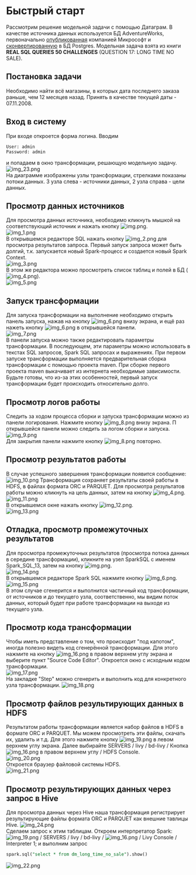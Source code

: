 
# Быстрый старт
Рассмотрим решение модельной задачи с помощью Датаграм. 
В качестве источника данных используется БД AdventureWorks, 
первоначально [опубликованная](https://github.com/microsoft/sql-server-samples/tree/master/samples/databases/adventure-works) 
компанией Микрософт и [сконвертированную](https://github.com/lorint/AdventureWorks-for-Postgres) 
в БД Postgres.
Модельная задача взята из книги **REAL SQL QUERIES 50 CHALLENGES** (QUESTION 17: LONG TIME NO SALE).

## Постановка задачи
Необходимо найти всё магазины, 
в которых дата последнего заказа раньше, чем 12 месяцев назад. 
Принять в качестве текущей даты - 07.11.2008.

## Вход в систему
При входе откроется форма логина. Вводим 
```properties
User: admin
Password: admin
```
и попадаем в окно трансформации, решающую модельную задачу.
![img_23.png](img_23.png)  
На диаграмме изображены узлы трансформации, стрелками показаны потоки данных.
3 узла слева - источники данных, 2 узла справа - цели данных.

## Просмотр данных источников
Для просмотра данных источника, необходимо кликнуть мышкой на соответствующий источник и нажать кнопку ![img.png](img.png).  
![img_1.png](img_1.png)  
В открывшемся редакторе SQL нажать кнопку ![img_2.png](img_2.png) для просмотра результатов запроса. 
Первый запуск запроса может быть долгий, т.к. запускается новый Spark-процесс и создается новый Spark Context.    
![img_3.png](img_3.png)    
В этом же редактора можно просмотреть список таблиц и полей в БД (![img_4.png](img_4.png)).    
![img_5.png](img_5.png)  

## Запуск трансформации
Для запуска трансформации на выполнение необходимо открыть панель запуска, нажав на кнопку ![img_6.png](img_6.png) внизу
экрана, и ещё раз нажеть кнопку ![img_6.png](img_6.png) в открывшейся панели.  
![img_7.png](img_7.png)  
В панели запуска можно также редактировать параметры трансформации. В последующем, эти параметры можно использовать
в текстах SQL запросов, Spark SQL запросах и выражениях.
При первом запуске трансформации выполняется предварительная сборка трансформации с помощью проекта maven. 
При сборке первого проекта maven выкачивает из интернета необходимые зависимости.
Будьте готовы, что из-за этих особенностей, первый запуск трансформации будет происходить относительно долго.

## Просмотр логов работы
Следить за ходом процесса сборки и запуска трансформации можно из панели логирования. Нажмите кнопку ![img_8.png](img_8.png)
внизу экрана. П открывшейся панели можно следить за логом сборки и запуска.  
![img_9.png](img_9.png)  
Для закрытия панели нажмите кнопку ![img_8.png](img_8.png) повторно.

## Просмотр результатов работы
В случае успешного завершения трансформации появится сообщение:  
![img_10.png](img_10.png)
Трансформация сохраняет результаты своей работы в HDFS, в файлах формата ORC и PARQUET.
Для просмотра результатов работы можно кликнуть на цель данных, затем на кнопку ![img_4.png](img_4.png).  
![img_11.png](img_11.png)  
В открывшемся окне нажать кнопку ![img_12.png](img_12.png).  
![img_13.png](img_13.png)  

## Отладка, просмотр промежуточных результатов
Для просмотра промежуточных результатов (просмотра потока данных в середине трансформации),
кликните на узел SparkSQL с именем Spark_SQL_13, затем на кнопку ![img.png](img.png).  
![img_14.png](img_14.png)  
В открывшемся редакторе Spark SQL нажмите кнопку ![img_6.png](img_6.png).   
![img_15.png](img_15.png)  
В этом случае сгенерится и выполнится частичный код трансформации, 
от источников и до текущего узла,
соответственно, мы видим поток данных, который будет при работе трансформации на выходе из текущего узла. 

## Просмотр кода трансформации
Чтобы иметь представление о том, что происходит "под капотом", иногда
полезно видеть код сгенерённой трансформации. 
Для этого нажмите на кнопку ![img_16.png](img_16.png) в правом верхнем углу
экрана и выберите пункт "Source Code Editor".
Откроется окно с исходным кодом трансформации.  
![img_17.png](img_17.png)  
На закладке "Step" можно сгенерить и выполнить код для конкретного узла трансформации.
![img_18.png](img_18.png)


## Просмотр файлов результирующих данных в HDFS
Результатом работы трансформации является набор файлов в HDFS в формате ORC и PARQUET.
Мы можем просмотреть эти файлы, скачать их, удалить и т.д.
Для этого нажмите кнопку ![img_19.png](img_19.png) в левом верхнем углу экрана.
Далее выбирайте SERVERS / livy / bd-livy / Кнопка ![img_16.png](img_16.png) в правом верхнем углу / HDFS Console.  
![img_20.png](img_20.png)    
Откроется браузер файловой системы HDFS.    
![img_21.png](img_21.png)  

## Просмотр результирующих данных через запрос в Hive
Для просмотра данных через Hive наша трансформация регистрирует результирующие
файлы формата ORC и PARQUET как внешние тавлицы Hive.
![img_24.png](img_24.png)  
Сделаем запрос к этим таблицам. Откроем интерпретатор Spark:
![img_19.png](img_19.png) / SERVERS / livy / bd-livy / ![img_16.png](img_16.png) / Livy Console / Interpreter 1;
и выполним запрос 
```sql
spark.sql("select * from dm_long_time_no_sale").show()
```
![img_22.png](img_22.png)  
